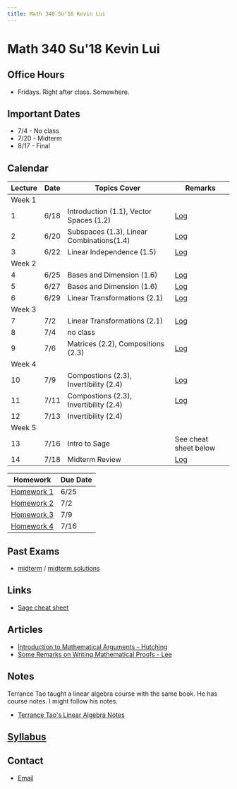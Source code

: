 ```yaml
---
title: Math 340 Su'18 Kevin Lui
---
```

# Math 340 Su'18 Kevin Lui

## Office Hours

* Fridays. Right after class. Somewhere.


## Important Dates

* 7/4 - No class
* 7/20 - Midterm
* 8/17 - Final

## Calendar

| Lecture | Date | Topics Cover                              | Remarks                |
| ---     | ---  | ---                                       | ---                    |
| Week 1  |      |                                           |                        |
| 1       | 6/18 | Introduction (1.1), Vector Spaces (1.2)   | [Log](./log/6-18.html) |
| 2       | 6/20 | Subspaces (1.3), Linear Combinations(1.4) | [Log](./log/6-20.html) |
| 3       | 6/22 | Linear Independence (1.5)                 | [Log](./log/6-22.html) |
| Week 2  |      |                                           |                        |
| 4       | 6/25 | Bases and Dimension (1.6)                 | [Log](./log/6-25.html) |
| 5       | 6/27 | Bases and Dimension (1.6)                 | [Log](./log/6-27.html) |
| 6       | 6/29 | Linear Transformations (2.1)              | [Log](./log/6-29.html) |
| Week 3  |      |                                           |                        |
| 7       | 7/2  | Linear Transformations (2.1)              | [Log](./log/7-2.pdf)   |
| 8       | 7/4  | no class                                  |                        |
| 9       | 7/6  | Matrices (2.2), Compositions (2.3)        | [Log](./log/7-6.html)  |
| Week 4  |      |                                           |                        |
| 10      | 7/9  | Compostions (2.3), Invertibility (2.4)    | [Log](./log/7-9.pdf)   |
| 11      | 7/11 | Compostions (2.3), Invertibility (2.4)    | [Log](./log/7-11.pdf)  |
| 12      | 7/13 | Invertibility (2.4)                       |                        |
| Week 5  |      |                                           |                        |
| 13      | 7/16 | Intro to Sage                             | See cheat sheet below  |
| 14      | 7/18 | Midterm Review                            | [Log](./log/7-18.pdf)  |

| Homework                         | Due Date |
| ---                              | ---      |
| [Homework 1](./homework/hw1.pdf) | 6/25     |
| [Homework 2](./homework/hw2.pdf) | 7/2      |
| [Homework 3](./homework/hw3.pdf) | 7/9      |
| [Homework 4](./homework/hw4.pdf) | 7/16     |

## Past Exams

* [midterm](./midterm.pdf) / [midterm solutions](./midterm_sol.pdf)


## Links

* [Sage cheat sheet](https://wiki.sagemath.org/quickref?action=AttachFile&do=get&target=quickref-linalg.pdf)
 
## Articles

* [Introduction to Mathematical
  Arguments - Hutching](https://math.berkeley.edu/~hutching/teach/proofs.pdf)
* [Some Remarks on Writing Mathematical Proofs -
  Lee](https://sites.math.washington.edu/~lee/Writing/writing-proofs.pdf)

## Notes

Terrance Tao taught a linear algebra course with the same book. He has course
notes. I might follow his notes. 

* [Terrance Tao's Linear Algebra
  Notes](https://terrytao.files.wordpress.com/2016/12/linear-algebra-notes.pdf)

## [Syllabus](./syllabus.pdf)

## Contact

* <i class="fas fa-envelope"></i> [Email](mailto:klui@uw.edu)
